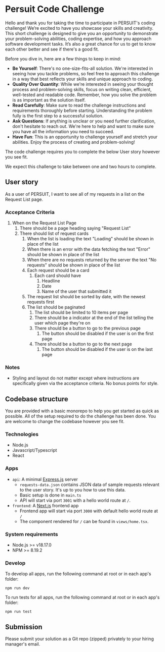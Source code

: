 # Persuit Code Challenge

Hello and thank you for taking the time to participate in PERSUIT's coding challenge! We’re excited to have you showcase your skills and creativity. This short challenge is designed to give you an opportunity to demonstrate your problem-solving abilities, coding expertise, and how you approach software development tasks. It’s also a great chance for us to get to know each other better and see if there's a good fit.

Before you dive in, here are a few things to keep in mind:

- **Be Yourself**: There's no one-size-fits-all solution. We're interested in seeing how you tackle problems, so feel free to approach this challenge in a way that best reflects your skills and unique approach to coding.
- **Quality Over Quantity**: While we're interested in seeing your thought process and problem-solving skills, focus on writing clean, efficient, well-tested and readable code. Remember, how you solve the problem is as important as the solution itself.
- **Read Carefully**: Make sure to read the challenge instructions and requirements thoroughly before starting. Understanding the problem fully is the first step to a successful solution.
- **Ask Questions**: If anything is unclear or you need further clarification, don't hesitate to reach out. We're here to help and want to make sure you have all the information you need to succeed.
- **Have Fun**: This is an opportunity to challenge yourself and stretch your abilities. Enjoy the process of creating and problem-solving!

The code challenge requires you to complete the below User story however you see fit.

We expect this challenge to take between one and two hours to complete.

## User story

As a user of PERSUIT, I want to see all of my requests in a list on the Request List page.

### Acceptance Criteria

1. When on the Request List Page
   1. There should be a page heading saying "Request List"
   2. There should list of request cards
      1. When the list is loading the text "Loading" should be shown in place of the list
      2. When there is an error with the data fetching the text "Error" should be shown in place of the list
      3. When there are no requests returned by the server the text "No requests" should be shown in place of the list
      4. Each request should be a card
         1. Each card should have
            1. Headline
            2. Date
            3. Name of the user that submitted it
      5. The request list should be sorted by date, with the newest requests first
      6. The list should be paginated
         1. The list should be limited to 10 items per page
         2. There should be a indicator at the end of the list telling the user which page they're on
         3. There should be a button to go to the previous page
            1. The button should be disabled if the user is on the first page
         4. There should be a button to go to the next page
            1. The button should be disabled if the user is on the last page

### Notes

- Styling and layout do not matter except where instructions are specifically given via the acceptance criteria. No bonus points for style.

## Codebase structure

You are provided with a basic monorepo to help you get started as quick as possible. All of the setup required to do the challenge has been done. You are welcome to change the codebase however you see fit.

### Technologies

- Node.js
- Javascript/Typescript
- React

### Apps

- `api`: A minimal [Express.js](https://expressjs.com/) server
  - `requests-data.json` contains JSON data of sample requests relevant to the user story. It's up to you how to use this data.
  - Basic setup is done in `main.ts`
  - API will start via port `3001` with a hello world route at `/`.
- `frontend`: A [Next.js](https://nextjs.org/) frontend app
  - Frontend app will start via port `3000` with default hello world route at `/`
  - The component rendered for `/` can be found in `views/home.tsx`.

### System requirements

- Node.js >= v18.17.0
- NPM >= 8.19.2

### Develop

To develop all apps, run the following command at root or in each app's folder:

```
npm run dev
```

To run tests for all apps, run the following command at root or in each app's folder:

```
npm run test
```

## Submission

Please submit your solution as a Git repo (zipped) privately to your hiring manager's email.
